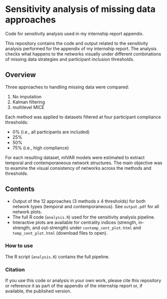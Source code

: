 # Sensitivity analysis of missing data approaches
Code for sensitivity analysis used in my internship report appendix.

This repository contains the code and output related to the sensitivity analysis performed for the appendix of my internship report. The analysis checks what happens to the networks visually under different combinations of missing data strategies and participant inclusion thresholds.

## Overview
Three approaches to handling missing data were compared:
1. No imputation
2. Kalman filtering
3. multilevel MICE

Each method was applied to datasets filtered at four participant compliance thresholds:
- 0% (i.e., all participants are included)
- 25%
- 50%
- 75% (i.e., high compliance)

For each resulting dataset, mlVAR models were estimated to extract temporal and contemporaneous network structures. The main objective was to examine the visual consistency of networks across the methods and thresholds.

## Contents
- Output of the 12 approaches (3 methods x 4 thresholds) for both network types (temporal and contemporaneous). See `output.pdf` for all network plots.
- The full R code (`analysis.R`) used for the sensitivity analysis pipeline.
- Interactive plots are available for centrality indices (strength, in-strength, and out-strength) under `contemp_cent_plot.html` and `temp_cent_plot.html` (download files to open).

### How to use
The R script (`analysis.R`) contains the full pipeline. 

### Citation
If you use this code or analysis in your own work, please cite this repository or reference it as part of the appendix of the internship report or, if available, the published version.
